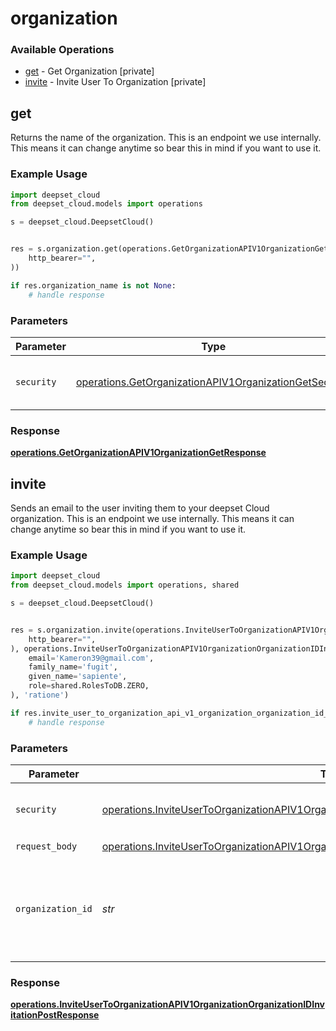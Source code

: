# organization

### Available Operations

* [get](#get) - Get Organization [private]
* [invite](#invite) - Invite User To Organization [private]

## get

Returns the name of the organization. This is an endpoint we use internally. This means it can change anytime so bear this in mind if you want to use it.

### Example Usage

```python
import deepset_cloud
from deepset_cloud.models import operations

s = deepset_cloud.DeepsetCloud()


res = s.organization.get(operations.GetOrganizationAPIV1OrganizationGetSecurity(
    http_bearer="",
))

if res.organization_name is not None:
    # handle response
```

### Parameters

| Parameter                                                                                                                        | Type                                                                                                                             | Required                                                                                                                         | Description                                                                                                                      |
| -------------------------------------------------------------------------------------------------------------------------------- | -------------------------------------------------------------------------------------------------------------------------------- | -------------------------------------------------------------------------------------------------------------------------------- | -------------------------------------------------------------------------------------------------------------------------------- |
| `security`                                                                                                                       | [operations.GetOrganizationAPIV1OrganizationGetSecurity](../../models/operations/getorganizationapiv1organizationgetsecurity.md) | :heavy_check_mark:                                                                                                               | The security requirements to use for the request.                                                                                |


### Response

**[operations.GetOrganizationAPIV1OrganizationGetResponse](../../models/operations/getorganizationapiv1organizationgetresponse.md)**


## invite

Sends an email to the user inviting them to your deepset Cloud organization. This is an endpoint we use internally. This means it can change anytime so bear this in mind if you want to use it.

### Example Usage

```python
import deepset_cloud
from deepset_cloud.models import operations, shared

s = deepset_cloud.DeepsetCloud()


res = s.organization.invite(operations.InviteUserToOrganizationAPIV1OrganizationOrganizationIDInvitationPostSecurity(
    http_bearer="",
), operations.InviteUserToOrganizationAPIV1OrganizationOrganizationIDInvitationPostUserInvitation(
    email='Kameron39@gmail.com',
    family_name='fugit',
    given_name='sapiente',
    role=shared.RolesToDB.ZERO,
), 'ratione')

if res.invite_user_to_organization_api_v1_organization_organization_id_invitation_post_201_application_json_any is not None:
    # handle response
```

### Parameters

| Parameter                                                                                                                                                                                                        | Type                                                                                                                                                                                                             | Required                                                                                                                                                                                                         | Description                                                                                                                                                                                                      |
| ---------------------------------------------------------------------------------------------------------------------------------------------------------------------------------------------------------------- | ---------------------------------------------------------------------------------------------------------------------------------------------------------------------------------------------------------------- | ---------------------------------------------------------------------------------------------------------------------------------------------------------------------------------------------------------------- | ---------------------------------------------------------------------------------------------------------------------------------------------------------------------------------------------------------------- |
| `security`                                                                                                                                                                                                       | [operations.InviteUserToOrganizationAPIV1OrganizationOrganizationIDInvitationPostSecurity](../../models/operations/inviteusertoorganizationapiv1organizationorganizationidinvitationpostsecurity.md)             | :heavy_check_mark:                                                                                                                                                                                               | The security requirements to use for the request.                                                                                                                                                                |
| `request_body`                                                                                                                                                                                                   | [operations.InviteUserToOrganizationAPIV1OrganizationOrganizationIDInvitationPostUserInvitation](../../models/operations/inviteusertoorganizationapiv1organizationorganizationidinvitationpostuserinvitation.md) | :heavy_check_mark:                                                                                                                                                                                               | N/A                                                                                                                                                                                                              |
| `organization_id`                                                                                                                                                                                                | *str*                                                                                                                                                                                                            | :heavy_check_mark:                                                                                                                                                                                               | A unique identifier of the organization. You can obtain it from Get Organization.                                                                                                                                |


### Response

**[operations.InviteUserToOrganizationAPIV1OrganizationOrganizationIDInvitationPostResponse](../../models/operations/inviteusertoorganizationapiv1organizationorganizationidinvitationpostresponse.md)**

